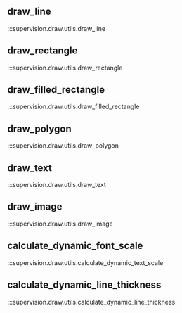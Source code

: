 ## draw_line

:::supervision.draw.utils.draw_line

## draw_rectangle

:::supervision.draw.utils.draw_rectangle

## draw_filled_rectangle

:::supervision.draw.utils.draw_filled_rectangle

## draw_polygon

:::supervision.draw.utils.draw_polygon

## draw_text

:::supervision.draw.utils.draw_text

## draw_image

:::supervision.draw.utils.draw_image

## calculate_dynamic_font_scale

:::supervision.draw.utils.calculate_dynamic_text_scale

## calculate_dynamic_line_thickness

:::supervision.draw.utils.calculate_dynamic_line_thickness
